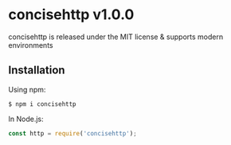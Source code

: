 # concisehttp v1.0.0

concisehttp is released under the MIT license & supports modern environments

## Installation

Using npm:

```shell
$ npm i concisehttp
```

In Node.js:
```js
const http = require('concisehttp');
```
